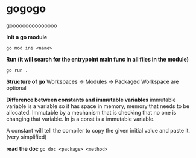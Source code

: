 # gogogo

gooooooooooooooo

**Init a go module**

`go mod ini <name>`

**Run (it will search for the entrypoint main func in all files in the module)**

`go run .`

**Structure of go**
Workspaces -> Modules -> Packaged
Workspace are optional

**Difference between constants and immutable variables**
immutable variable is a variable so it has space in memory, memory that needs to be allocated. Immutable by a mechanism that is checking that no one is changing that variable.
In js a const is a immutable variable.

A constant will tell the compiler to copy the given initial value and paste it. (very simplified)

**read the doc**
`go doc <package> <method>`
